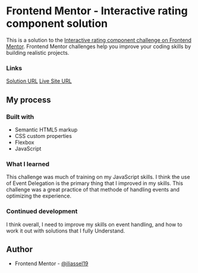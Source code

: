 # Frontend Mentor - Interactive rating component solution

This is a solution to the [Interactive rating component challenge on Frontend Mentor](https://www.frontendmentor.io/challenges/interactive-rating-component-koxpeBUmI). Frontend Mentor challenges help you improve your coding skills by building realistic projects.

### Links

[Solution URL](https://github.com/iliassel19/ratingChallenge.git)
[Live Site URL](https://628402c214761e0833fe2de8--magnificent-stroopwafel-6673d1.netlify.app/)

## My process

### Built with

- Semantic HTML5 markup
- CSS custom properties
- Flexbox
- JavaScript

### What I learned

This challenge was much of training on my JavaScript skills. I think the use of Event Delegation is the primary thing that I improved in my skills. This challenge was a great practice of that methode of handling events and optimizing the experience.

<script>
cardRatings.addEventListener("click", function (e) {
  if (!e.target.classList.contains("card\_\_btn")) return;
  cardBtn.forEach((btn) => btn.classList.remove("checked"));
  e.target.classList.add("checked");
});
</script>

### Continued development

I think overall, I need to improve my skills on event handling, and how to work it out with solutions that I fully Understand.

## Author

- Frontend Mentor - [@iliassel19](https://www.frontendmentor.io/profile/iliassel19)
